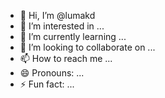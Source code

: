 - 👋 Hi, I’m @lumakd
- 👀 I’m interested in ...
- 🌱 I’m currently learning ...
- 💞️ I’m looking to collaborate on ...
- 📫 How to reach me ...
- 😄 Pronouns: ...
- ⚡ Fun fact: ...

<!---
lumakd/lumakd is a ✨ special ✨ repository because its `README.md` (this file) appears on your GitHub profile.
You can click the Preview link to take a look at your changes.
--->
